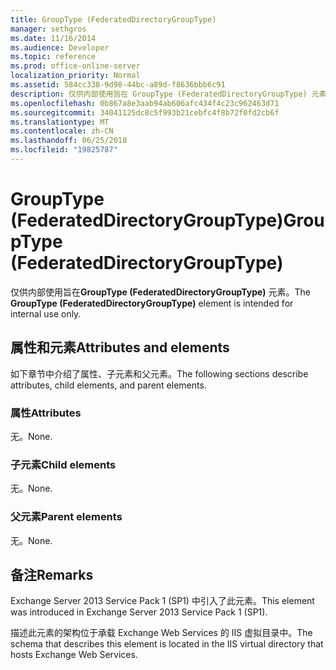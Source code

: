 ```yaml
---
title: GroupType (FederatedDirectoryGroupType)
manager: sethgros
ms.date: 11/16/2014
ms.audience: Developer
ms.topic: reference
ms.prod: office-online-server
localization_priority: Normal
ms.assetid: 584cc338-9d98-44bc-a89d-f8636bbb6c91
description: 仅供内部使用旨在 GroupType (FederatedDirectoryGroupType) 元素。
ms.openlocfilehash: 0b867a8e3aab94ab606afc434f4c23c962463d71
ms.sourcegitcommit: 34041125dc8c5f993b21cebfc4f8b72f0fd2cb6f
ms.translationtype: MT
ms.contentlocale: zh-CN
ms.lasthandoff: 06/25/2018
ms.locfileid: "19825787"
---
```

# <a name="grouptype-federateddirectorygrouptype"></a><span data-ttu-id="f32d2-103">GroupType (FederatedDirectoryGroupType)</span><span class="sxs-lookup"><span data-stu-id="f32d2-103">GroupType (FederatedDirectoryGroupType)</span></span>

<span data-ttu-id="f32d2-104">仅供内部使用旨在**GroupType (FederatedDirectoryGroupType)** 元素。</span><span class="sxs-lookup"><span data-stu-id="f32d2-104">The **GroupType (FederatedDirectoryGroupType)** element is intended for internal use only.</span></span> 

## <a name="attributes-and-elements"></a><span data-ttu-id="f32d2-105">属性和元素</span><span class="sxs-lookup"><span data-stu-id="f32d2-105">Attributes and elements</span></span>

<span data-ttu-id="f32d2-106">如下章节中介绍了属性、子元素和父元素。</span><span class="sxs-lookup"><span data-stu-id="f32d2-106">The following sections describe attributes, child elements, and parent elements.</span></span>
  
### <a name="attributes"></a><span data-ttu-id="f32d2-107">属性</span><span class="sxs-lookup"><span data-stu-id="f32d2-107">Attributes</span></span>

<span data-ttu-id="f32d2-108">无。</span><span class="sxs-lookup"><span data-stu-id="f32d2-108">None.</span></span>
  
### <a name="child-elements"></a><span data-ttu-id="f32d2-109">子元素</span><span class="sxs-lookup"><span data-stu-id="f32d2-109">Child elements</span></span>

<span data-ttu-id="f32d2-110">无。</span><span class="sxs-lookup"><span data-stu-id="f32d2-110">None.</span></span>
  
### <a name="parent-elements"></a><span data-ttu-id="f32d2-111">父元素</span><span class="sxs-lookup"><span data-stu-id="f32d2-111">Parent elements</span></span>

<span data-ttu-id="f32d2-112">无。</span><span class="sxs-lookup"><span data-stu-id="f32d2-112">None.</span></span>
  
## <a name="remarks"></a><span data-ttu-id="f32d2-113">备注</span><span class="sxs-lookup"><span data-stu-id="f32d2-113">Remarks</span></span>

<span data-ttu-id="f32d2-114">Exchange Server 2013 Service Pack 1 (SP1) 中引入了此元素。</span><span class="sxs-lookup"><span data-stu-id="f32d2-114">This element was introduced in Exchange Server 2013 Service Pack 1 (SP1).</span></span>
  
<span data-ttu-id="f32d2-115">描述此元素的架构位于承载 Exchange Web Services 的 IIS 虚拟目录中。</span><span class="sxs-lookup"><span data-stu-id="f32d2-115">The schema that describes this element is located in the IIS virtual directory that hosts Exchange Web Services.</span></span>
  

